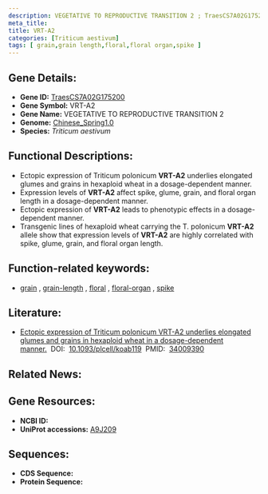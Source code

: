 ```yaml
---
description: VEGETATIVE TO REPRODUCTIVE TRANSITION 2 ; TraesCS7A02G175200 ; Triticum aestivum
meta_title:
title: VRT-A2
categories: [Triticum aestivum]
tags: [ grain,grain length,floral,floral organ,spike ]
---
```


## Gene Details:
- **Gene ID:**	[TraesCS7A02G175200](https://ensembl.gramene.org/Triticum_aestivum/Gene/Summary?g=TraesCS7A02G175200)
- **Gene Symbol:** VRT-A2
- **Gene Name:** VEGETATIVE TO REPRODUCTIVE TRANSITION 2
- **Genome:** [Chinese_Spring1.0](https://ensembl.gramene.org/Triticum_aestivum/Info/Index)
- **Species:** *Triticum aestivum*

## Functional Descriptions:
   - Ectopic expression of Triticum polonicum **VRT-A2** underlies elongated glumes and grains in hexaploid wheat in a dosage-dependent manner.
   - Expression levels of **VRT-A2** affect spike, glume, grain, and floral organ length in a dosage-dependent manner.
   - Ectopic expression of **VRT-A2** leads to phenotypic effects in a dosage-dependent manner.
   - Transgenic lines of hexaploid wheat carrying the T. polonicum **VRT-A2** allele show that expression levels of **VRT-A2** are highly correlated with spike, glume, grain, and floral organ length.

## Function-related keywords:
   - [grain](/tags/grain/)&nbsp;,&nbsp;[grain-length](/tags/grain-length/)&nbsp;,&nbsp;[floral](/tags/floral/)&nbsp;,&nbsp;[floral-organ](/tags/floral-organ/)&nbsp;,&nbsp;[spike](/tags/spike/)

## Literature:
   - [Ectopic expression of Triticum polonicum VRT-A2 underlies elongated glumes and grains in hexaploid wheat in a dosage-dependent manner.]( https://academic.oup.com/plcell/article/33/7/2296/6261941?login=true)&nbsp;&nbsp;DOI:&nbsp;&nbsp;[10.1093/plcell/koab119](https://academic.oup.com/plcell/article/33/7/2296/6261941?login=true)&nbsp;&nbsp;PMID:&nbsp;&nbsp;[34009390](https://pubmed.ncbi.nlm.nih.gov/34009390/)

## Related News:

## Gene Resources:
- **NCBI ID:**  [](https://www.ncbi.nlm.nih.gov/gene/?term=)
- **UniProt accessions:** [A9J209](https://www.uniprot.org/uniprotkb/A9J209/entry)



## Sequences:
- **CDS Sequence:**
- **Protein Sequence:**
